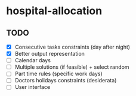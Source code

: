 # hospital-allocation

## TODO
- [x] Consecutive tasks constraints (day after night)
- [x] Better output representation
- [ ] Calendar days
- [ ] Multiple solutions (if feasible) + select random
- [ ] Part time rules (specific work days)
- [ ] Doctors holidays constraints (desiderata)
- [ ] User interface